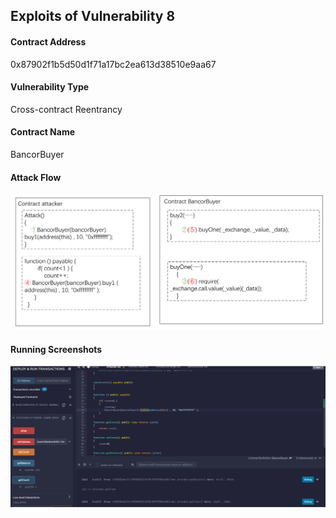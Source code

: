 ## Exploits of Vulnerability 8


#### Contract Address

0x87902f1b5d50d1f71a17bc2ea613d38510e9aa67

#### Vulnerability Type

Cross-contract Reentrancy

#### Contract Name

BancorBuyer

#### Attack Flow

![](./ex08.png)

#### Running Screenshots

![](./run07.png)